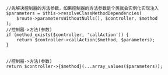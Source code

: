 
        //先解决控制器的方法参数，如果控制器的方法参数是个类就会实例化实现注入
        $parameters = $this->resolveClassMethodDependencies(
            $route->parametersWithoutNulls(), $controller, $method
        );
        //控制器->方法(参数)
        if (method_exists($controller, 'callAction')) {
            return $controller->callAction($method, $parameters);
        }

       
        //控制器->方法(参数)
        return $controller->{$method}(...array_values($parameters));
